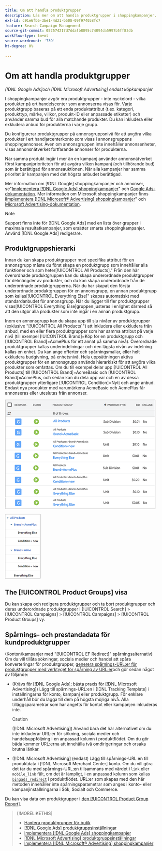 ```yaml
---
title: Om att handla produktgrupper
description: Läs mer om att handla produktgrupper i shoppingkampanjer.
exl-id: c91e6fb5-3be1-4d21-b508-09f974058fc7
feature: Search Campaign Management
source-git-commit: 052574217d7ddafb8895c74094da5997b5ff83db
workflow-type: tm+mt
source-wordcount: '739'
ht-degree: 0%

---
```


# Om att handla produktgrupper

*[!DNL Google Ads]och [!DNL Microsoft Advertising] endast köpkampanjer*

I shoppingkampanjer avgör era produktgrupper - inte nyckelord - vilka produkter på ert handelscenter som annonserna visas för. Varje produktgrupp baseras på ett enda produktattribut (t.ex. kategori, produkttyp, märke, villkor, produkt-ID eller anpassade etiketter) och använder samma bud för alla matchande produkter. Du kan inkludera eller exkludera anbud för produkterna i varje grupp.

Du konfigurerar produktgrupper på annonsgruppsnivå för att avgöra vilka produkter i ert handlarcenterkonto som visas i annonsgruppens shoppingannonser. Även om annonsgruppen inte innehåller annonsenheter, visas annonsnätverket fortfarande annonser för produkterna.

När samma produkt ingår i mer än en kampanj använder annonsnätverket först kampanjprioriteten för att avgöra vilken kampanj (och tillhörande bud) som är berättigad för annonsauktionen. När alla kampanjer har samma prioritet är kampanjen med det högsta anbudet berättigad.

Mer information om [!DNL Google] shoppingkampanjer och annonser, se&quot;[Implementera [!DNL Google Ads] shoppingkampanjer](/help/search-social-commerce/campaign-management/special-campaign-types/google-shopping-campaigns.md)&quot; och [Google Ads-dokumentation](https://support.google.com/google-ads/answer/3455481?visit_id=638205553638977410-2592024034&amp;rd=1). Mer information om Microsoft shoppingkampanjer finns i[Implementera [!DNL Microsoft® Advertising] shoppingkampanjer](/help/search-social-commerce/campaign-management/special-campaign-types/microsoft-shopping-campaigns.md)&quot; och [Microsoft Advertising-dokumentation](https://help.bingads.microsoft.com/#apex/3/en/50903/1-500).

>[!NOTE]
>
>Support finns inte för [!DNL Google Ads] med en lista över grupper i maximala resultatkampanjer, som ersätter smarta shoppingkampanjer. Använd [!DNL Google Ads] redigerare.

## Produktgruppshierarki

Innan du kan skapa produktgrupper med specifika attribut för en annonsgrupp måste du först skapa en produktgrupp som innehåller alla funktioner och som heter[!UICONTROL All Products].&quot; Från den här överordnade produktgruppen kan du skapa underordnade produktgrupper för delmängder av produkter, och du kan skapa underordnade från de underordnade produktgrupperna. När du har skapat den första underordnade produktgruppen för en annonsgrupp, en annan produktgrupp som kallas[!UICONTROL Everything Else]&quot; skapas automatiskt med standardanbudet för annonsgrupp. När du lägger till fler produktgrupper visas[!UICONTROL Everything Else]gruppen justeras i enlighet därmed så att den utgör alla produkter som inte ingår i en annan produktgrupp.

Inom en annonsgrupp kan du skapa upp till sju nivåer av produktgrupper (exklusive &quot;[!UICONTROL All Products]&quot;) att inkludera eller exkludera från anbud, med en eller flera produktgrupper som har samma attribut på varje nivå (till exempel [!UICONTROL Brand]=Köp för en produktgrupp och [!UICONTROL Brand]=AcmePlus för ett annat på samma nivå). Överordnade produktgrupper kallas underindelningar och den lägsta nivån av indelning kallas en enhet. Du kan ange offerter och spårningsmallar, eller helt exkludera budgivning, på enhetsnivå. Hela uppsättningen aktiva produktgrupper för en annonsgrupp används hierarkiskt för att avgöra vilka produkter som omfattas. Om du till exempel delar upp [!UICONTROL All Products] till [!UICONTROL Brand]=AcmeBasic och [!UICONTROL Brand]=AcmePlus, och sedan kan du dela upp var och en av dessa produktgrupper ytterligare [!UICONTROL Condition]=Nytt och ange anbud. Endast nya produkter med varumärkena AcmeBasic och AcmePlus får annonseras eller uteslutas från annonser.

![Exempel på en produktgrupp](/help/search-social-commerce/assets/product-group-list.png "Exempel på en produktgrupp")

![Exempel på produktgruppshierarki](/help/search-social-commerce/assets/product-group-tree.png "Exempel på produktgruppshierarki")

## The [!UICONTROL Product Groups] visa

Du kan skapa och redigera produktgrupper och ta bort produktgrupper och deras underordnade produktgrupper i [!UICONTROL Search] > [!UICONTROL Campaigns] > [!UICONTROL Campaigns] > [!UICONTROL Product Groups] vy.

## Spårnings- och prestandadata för kundproduktgrupper

(Konton/kampanjer med &quot;[!UICONTROL EF Redirect]&quot; spårningsalternativ) Om du vill tillåta sökningar, sociala medier och handel att spåra konverteringar för produktgrupper, [generera spårnings-URL:er för produktgrupper med verktyget för spårning av URL:er](/help/search-social-commerce/tools/click-tracking-url-generate.md)och gör sedan något av följande:

* (Krävs för [!DNL Google Ads]; bästa praxis för [!DNL Microsoft Advertising]) Lägg till spårnings-URL:en i [!DNL Tracking Template] i inställningarna för konto, kampanj eller produktgrupp. För enklare underhåll bör du lägga till dem på högsta möjliga nivå. Alla tilläggsparametrar som har angetts för kontot eller kampanjen inkluderas inte.

  >[!CAUTION]
  >
  >([!DNL Microsoft Advertising]) Använd bara det här alternativet om du inte inkluderar URL:er för sökning, sociala medier och handelsuppföljning i en anpassad kolumn i produktflödet. Om du gör båda kommer URL:erna att innehålla två omdirigeringar och orsaka brutna länkar.

* ([!DNL Microsoft Advertising] (endast) Lägg till spårnings-URL:en till produktdata i [!DNL Microsoft Merchant Center] konto. Om du vill göra det tar du med spårnings-URL:en tillsammans med värdet i `link` eller `mobile_link` fält, om det är lämpligt, i en anpassad kolumn som kallas [`bingads_redirect`](https://help.ads.microsoft.com/#apex/3/en/51084/0) i produktflödet. URL:er som skapas med den här metoden innehåller inte spårningsparametrar som anges i konto- eller kampanjinställningarna i Sök, Socialt och Commerce.

Du kan visa data om produktgrupper i [den [!UICONTROL Product Group Report]](/help/search-social-commerce/reports/management/basic-advanced/product-group-report.md).

>[!MORELIKETHIS]
>
>* [Hantera produktgrupper för butik](product-group-manage.md)
>* [[!DNL Google Ads] produktgruppsinställningar](product-group-settings-google.md)
>* [Implementera [!DNL Google Ads] shoppingkampanjer](/help/search-social-commerce/campaign-management/special-campaign-types/google-shopping-campaigns.md)
>* [[!DNL Microsoft Advertising] produktgruppsinställningar](product-group-settings-microsoft.md)
>* [Implementera [!DNL Microsoft® Advertising] shoppingkampanjer](/help/search-social-commerce/campaign-management/special-campaign-types/microsoft-shopping-campaigns.md)
